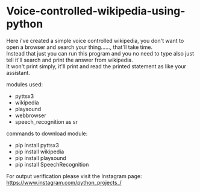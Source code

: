 # Voice-controlled-wikipedia-using-python

Here i've created a simple voice controlled wikipedia, you don't want to open a browser and search your thing......, that'll take time.  
Instead that just you can run this program and you no need to type also just tell it'll search and print the answer from wikipedia.  
It won't print simply, it'll print and read the printed statement as like your assistant.  

modules used:
  - pyttsx3
  - wikipedia
  - playsound
  - webbrowser
  - speech_recognition as sr
  
commands to download module:
  - pip install pyttsx3
  - pip install wikipedia
  - pip install playsound
  - pip install SpeechRecognition
  
For output verification please visit the Instagram page: https://www.instagram.com/python_projects_/
